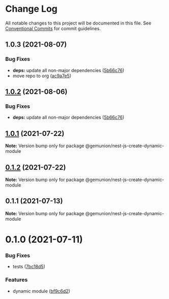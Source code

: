 # Change Log

All notable changes to this project will be documented in this file.
See [Conventional Commits](https://conventionalcommits.org) for commit guidelines.

## 1.0.3 (2021-08-07)


### Bug Fixes

* **deps:** update all non-major dependencies ([5b66c76](https://github.com/gemunion/common-packages/commit/5b66c76f423364d3a15c5cbfcbf9f70167542217))
* move repo to org ([ac9a7e5](https://github.com/gemunion/common-packages/commit/ac9a7e51e47bf69ef30b19abbc67274405c13200))





## [1.0.2](https://github.com/gemunion/common-packages/compare/@gemunion/nest-js-create-dynamic-module@1.0.1...@gemunion/nest-js-create-dynamic-module@1.0.2) (2021-08-06)


### Bug Fixes

* **deps:** update all non-major dependencies ([5b66c76](https://github.com/gemunion/common-packages/commit/5b66c76f423364d3a15c5cbfcbf9f70167542217))





## [1.0.1](https://github.com/gemunion/common-packages/compare/@gemunion/nest-js-create-dynamic-module@0.1.2...@gemunion/nest-js-create-dynamic-module@1.0.1) (2021-07-22)

**Note:** Version bump only for package @gemunion/nest-js-create-dynamic-module





## [0.1.2](https://github.com/gemunion/common-packages/compare/@gemunion/nest-js-create-dynamic-module@0.1.1...@gemunion/nest-js-create-dynamic-module@0.1.2) (2021-07-22)

**Note:** Version bump only for package @gemunion/nest-js-create-dynamic-module





## 0.1.1 (2021-07-13)

**Note:** Version bump only for package @gemunion/nest-js-create-dynamic-module





# 0.1.0 (2021-07-11)


### Bug Fixes

* tests ([7bc18d5](https://github.com/gemunion/common-packages/commit/7bc18d5a5dcc2ca9e44da538dbfab24c27171750))


### Features

* dynamic module ([bf9c6d2](https://github.com/gemunion/common-packages/commit/bf9c6d29d1214e5b5c8a463c106d4c0bc5e4763b))

